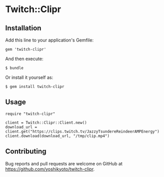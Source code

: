 # Twitch::Clipr

## Installation

Add this line to your application's Gemfile:

```
gem 'twitch-clipr'
```

And then execute:

```
$ bundle
```

Or install it yourself as:

```
$ gem install twitch-clipr
```

## Usage

```
require "twitch-clipr"

client = Twitch::Clipr::Client.new()
download_url = client.get("https://clips.twitch.tv/JazzyTsundereReindeerAMPEnergy")
client.download(download_url, "/tmp/clip.mp4")
```

## Contributing

Bug reports and pull requests are welcome on GitHub at https://github.com/yoshikyoto/twitch-clipr.
